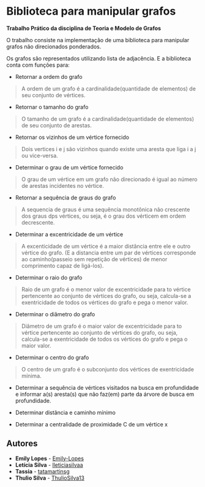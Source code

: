 # Biblioteca para manipular grafos

**Trabalho Prático da disciplina de Teoria e Modelo de Grafos** 

 O trabalho consiste na implementação de uma biblioteca para manipular grafos não direcionados ponderados. 

 Os grafos são representados utilizando lista de adjacência. E a biblioteca conta com funções para:

* Retornar a ordem do grafo
> A ordem de um grafo é a cardinalidade(quantidade de elementos) de seu conjunto de vértices.

* Retornar o tamanho do grafo
> O tamanho de um grafo é a cardinalidade(quantidade de elementos) de seu conjunto de arestas.

* Retornar os vizinhos de um vértice fornecido
> Dois vertices i e j são vizinhos quando existe uma aresta que liga i a j ou vice-versa.

* Determinar o grau de um vértice fornecido
> O grau de um vértice em um grafo não direcionado é igual ao número de arestas incidentes no vértice.

* Retornar a sequência de graus do grafo
> A sequencia de graus é uma sequência monotônica não crescente dos graus dps vértices, ou seja, é o grau dos vérticem em ordem decrescente.

* Determinar a excentricidade de um vértice
> A excenticidade de um vértice é a maior distância entre ele e outro vértice do grafo. (E a distancia entre um par de vértices corresponde ao caminho(passeio sem repetição de vértices) de menor comprimento capaz de ligá-los).

* Determinar o raio do grafo
> Raio de um grafo é o menor valor de excentricidade para to vértice pertencente ao conjunto de vértices do grafo, ou seja, calcula-se a exentricidade de todos os vértices do grafo e pega o menor valor.

* Determinar o diâmetro do grafo
> Diâmetro de um grafo é o maior valor de excentricidade para to vértice pertencente ao conjunto de vértices do grafo, ou seja, calcula-se a exentricidade de todos os vértices do grafo e pega o maior valor.

* Determinar o centro do grafo
> O centro de um grafo é o subconjunto dos vértices de exentricidade mínima.

* Determinar a sequência de vértices visitados na busca em profundidade e
informar a(s) aresta(s) que não faz(em) parte da árvore de busca em profundidade.

* Determinar distância e caminho mínimo

* Determinar a centralidade de proximidade C de um vértice x

## Autores

* **Emily Lopes** - [Emily-Lopes](https://github.com/Emily-Lopes)
* **Letícia Silva** - [lleticiasilvaa](https://github.com/lleticiasilvaa)
* **Tassia** - [tatamartinsg](https://github.com/tatamartinsg)
* **Thulio Silva** - [ThulioSilva13](https://github.com/ThulioSilva13)
